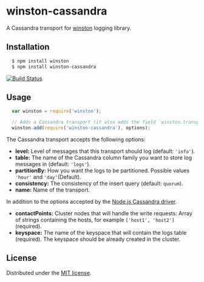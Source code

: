 # winston-cassandra

A Cassandra transport for [winston](https://github.com/flatiron/winston) logging library.

## Installation
``` bash
  $ npm install winston
  $ npm install winston-cassandra
```
[![Build Status](https://secure.travis-ci.org/jorgebay/winston-cassandra.png)](http://travis-ci.org/jorgebay/winston-cassandra)

## Usage
``` js
  var winston = require('winston');

  // Adds a Cassandra transport (it also adds the field `winston.transports.Cassandra`)
  winston.add(require('winston-cassandra'), options);
```

The Cassandra transport accepts the following options:

* __level:__ Level of messages that this transport should log (default: `'info'`).
* __table:__ The name of the Cassandra column family you want to store log messages in (default: `'logs'`).
* __partitionBy:__ How you want the logs to be partitioned. Possible values `'hour'` and `'day'`(Default).
* __consistency:__ The consistency of the insert query (default: `quorum`).
* __name:__ Name of the transport.

In addition to the options accepted by the [Node.js Cassandra driver](https://github.com/datastax/nodejs-driver).

* __contactPoints:__ Cluster nodes that will handle the write requests:
Array of strings containing the hosts, for example `['host1', 'host2']` (required).
* __keyspace:__ The name of the keyspace that will contain the logs table (required). The keyspace should be already created in the cluster.

## License
Distributed under the [MIT license](https://github.com/jorgebay/winston-cassandra/blob/master/LICENSE.txt).
